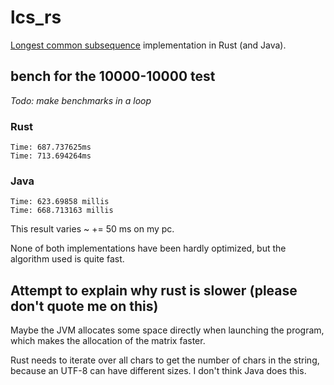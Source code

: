 # lcs_rs

[Longest common subsequence](https://en.wikipedia.org/wiki/Longest_common_subsequence) implementation in Rust (and Java).

## bench for the 10000-10000 test

_Todo: make benchmarks in a loop_

### Rust

```
Time: 687.737625ms
Time: 713.694264ms
```

### Java

```
Time: 623.69858 millis
Time: 668.713163 millis
```

This result varies ~ += 50 ms on my pc.

None of both implementations have been hardly optimized, but the algorithm used is quite fast.

## Attempt to explain why rust is slower (please don't quote me on this)

Maybe the JVM allocates some space directly when launching the program, which makes the allocation of the matrix faster.

Rust needs to iterate over all chars to get the number of chars in the string, because an UTF-8 can have different sizes. I don't think Java does this.
